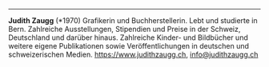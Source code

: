 ---
**Judith Zaugg** (*1970) Grafikerin und Buchherstellerin. Lebt und studierte in Bern. Zahlreiche Ausstellungen, Stipendien und Preise in der Schweiz, Deutschland und darüber hinaus. Zahlreiche Kinder- und Bildbücher und weitere eigene Publikationen sowie Veröffentlichungen in deutschen und schweizerischen Medien. https://www.judithzaugg.ch, info@judithzaugg.ch